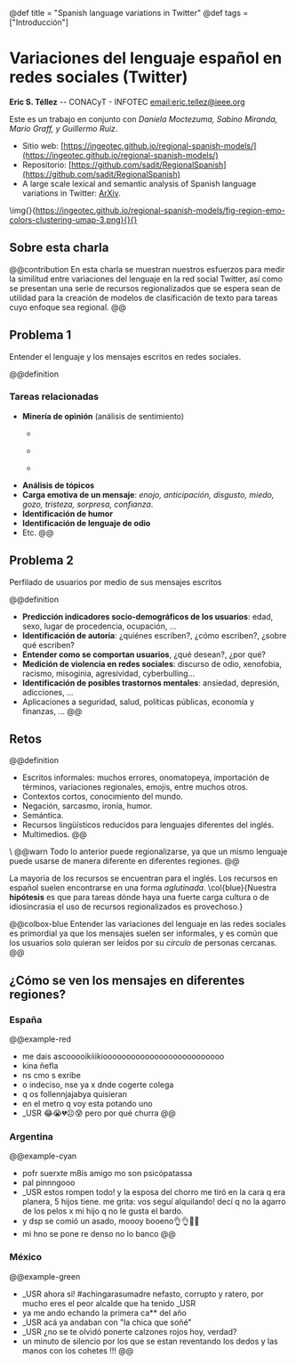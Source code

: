 @def title = "Spanish language variations in Twitter"
@def tags = ["Introducción"]

# Variaciones del lenguaje español en redes sociales (Twitter)

**Eric S. Téllez** -- CONACyT - INFOTEC [email:eric.tellez@ieee.org]()


Este es un trabajo en conjunto con _Daniela Moctezuma, Sabino Miranda, Mario Graff, y Guillermo Ruiz_.

- Sitio web: [https://ingeotec.github.io/regional-spanish-models/](https://ingeotec.github.io/regional-spanish-models/)
- Repositorio: [https://github.com/sadit/RegionalSpanish](https://github.com/sadit/RegionalSpanish)
- A large scale lexical and semantic analysis of Spanish language variations in Twitter: [ArXiv](https://arxiv.org/abs/2110.06128).
<!--
<div style="font-size: 420px; opacity: 0.2; font-weight: bold; color: rgb(130, 100, 30)">Ñ ñ</div>
-->
\img{}{https://ingeotec.github.io/regional-spanish-models/fig-region-emo-colors-clustering-umap-3.png}{}{}

## Sobre esta charla
@@contribution
En esta charla se muestran nuestros esfuerzos para medir la similitud entre variaciones del lenguaje en la red social Twitter, así como se presentan una serie de recursos regionalizados que se espera sean de utilidad para la creación de modelos de clasificación de texto para tareas cuyo enfoque sea regional.
@@


## Problema 1

Entender el lenguaje y los mensajes escritos en redes sociales.

@@definition

### Tareas relacionadas
- **Minería de opinión** (análisis de sentimiento)
  - ~~~<span style="color: rgb(0, 0, 255);">positivo :) </span>~~~
  - ~~~<span style="color: rgb(130, 130, 130);">neutro :) </span>~~~
  - ~~~<span style="color: rgb(255, 0, 0);">negativo :( </span>~~~
- **Análisis de tópicos**
- **Carga emotiva de un mensaje**: _enojo, anticipación, disgusto, miedo, gozo, tristeza, sorpresa, confianza_.
- **Identificación de humor**
- **Identificación de lenguaje de odio**
- Etc.
@@


## Problema 2
Perfilado de usuarios por medio de sus mensajes escritos

@@definition
- **Predicción indicadores socio-demográficos de los usuarios**: edad, sexo, lugar de procedencia, ocupación, ...
- **Identificación de autoría**: ¿quiénes escriben?, ¿cómo escriben?, ¿sobre qué escriben?
- **Entender como se comportan usuarios**, ¿qué desean?, ¿por qué?
- **Medición de violencia en redes sociales**: discurso de odio, xenofobia, racismo, misoginia, agresividad, cyberbulling...
- **Identificación de posibles trastornos mentales**: ansiedad, depresión, adicciones, ...
- Aplicaciones a seguridad, salud, políticas públicas, economía y finanzas, ...
@@


## Retos

@@definition
- Escritos informales: muchos errores, onomatopeya, importación de términos, variaciones regionales, emojis, entre muchos otros.
- Contextos cortos, conocimiento del mundo.
- Negación, sarcasmo, ironía, humor.
- Semántica.
- Recursos lingüísticos reducidos para lenguajes diferentes del inglés.
- Multimedios.
@@

\\
@@warn
Todo lo anterior puede regionalizarse, ya que un mismo lenguaje puede usarse de manera diferente en diferentes regiones.
@@

La mayoría de los recursos se encuentran para el inglés. Los recursos en español suelen encontrarse en una forma _aglutinada_. \col{blue}{Nuestra **hipótesis** es que para tareas dónde haya una fuerte carga cultura o de idiosincrasia el uso de recursos regionalizados es provechoso.}

@@colbox-blue
Entender las variaciones del lenguaje en las redes sociales es primordial ya que los mensajes suelen ser informales, y es común que los usuarios solo quieran ser leídos por su _círculo_ de personas cercanas.
@@


## ¿Cómo se ven los mensajes en diferentes regiones?

### España
@@example-red
- me dais ascooooikiiikioooooooooooooooooooooooooo
- kina ñefla
- ns cmo s exribe
- o indeciso, nse ya x dnde cogerte colega
- q os follennjajabya quisieran
- en el metro q voy esta potando uno
- _USR 😂😭💔☹️😰 pero por qué churra
@@

### Argentina
@@example-cyan
- pofr suerxte m8ís amigo mo son psicópatassa
- pal pinnngooo
- _USR estos rompen todo! y la esposa del chorro me tiró en la cara q era planera, 5 hijos tiene. me grita: vos seguí alquilando! decí q no la agarro de los pelos x mi hijo q no le gusta el bardo.
- y dsp se comió un asado, moooy booeno👌👌🤣😂
- mi hno se pone re denso no lo banco
@@

### México
@@example-green
- _USR ahora si! #achingarasumadre nefasto, corrupto y ratero, por mucho eres el peor alcalde que ha tenido _USR 
- ya me ando echando la primera ca** del año
- _USR acá ya andaban con "la chica que soñé"
- _USR ¿no se te olvidó ponerte calzones rojos hoy, verdad?
- un minuto de silencio por los que se estan reventando los dedos y las manos con los cohetes !!!
@@
